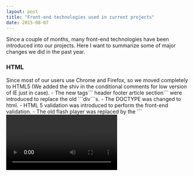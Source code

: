 ```yaml
---
layout: post
title: "Front-end technologies used in current projects"
date: 2015-08-07
---
```

Since a couple of months, many front-end technologies have been introduced into our projects. Here I want to summarize some of major changes we did in the past year.

<h3>HTML</h3>
Since most of our users use Chrome and Firefox, so we moved completely to HTML5 (We added the shiv in the conditional comments for low version of IE just in case).
 - The new tags``` header footer article section``` were introduced to replace the old ```div```s. 
 - The DOCTYPE was changed to html.
 - HTML 5 validation was introduced to perform the front-end validation.
 - The old flash player was replaced by the ```<video>```tag

<h3>CSS</h3>
The concept "Mobile First" was applied during the whole process of the design. The layout for the mobile devices is designed first, using media query to add "exceptions" for a bigger view port. View ports are categorized into $phone, $tablet, $desktop which correspond to 480px, 768px and 1024px.  

The grid system was implemented with the [**susy**]()  framework. All CSS were re-written in scss. ```Mixin```s and ```Extend```s were used to define elements in different sizes. For example, buttons in different sizes are defined as follows,

``` css
@mixin btn ($size : M, $type : Bob){
    display:inline-block;
    background-color : blue;
    
    @if $size == 'S' {
        width : 16px;
        padding: 2px;
    }
    @if $size == 'M' {
        width : 20px;
        padding: 3px;
    }
    @if $size == 'L' {
        width : 24px;
        padding: 4px;
    }
    
    @if $type == 'Kate' {
        background-color : orange;
    }
}

.btn-L {
    @include btn(L);
}

.btn-S-Kate {
    @include btn(S, Kate);
}
```

``` css
.message {
  padding: 4px;
  color: #333;
}

.success {
  @extend .message;
  border-color: green;
}

.error {
  @extend .message;
  border-color: red;
}
```

> For different viewport, sometimes there is the need for calculating the width with both percentage and absolute value, you can use the calc() function, see [browser support](https://developer.mozilla.org/en-US/docs/Web/CSS/calc)

Modularize CSS code into different files and use ```@import``` to compose them on each page. Leave page specific CSS in separated files and load them at the beginning of each page load. For each page, there will be only one CSS file built by the pre-compiler(we used Grunt for pre-compilation).   

<h3>Icon</h3>
Use SVG for icons, so they can be better rendered in different view ports. Since SVGs are loaded in DOM, so you can manipulate them in JS and they can be styled via CSS. 

Here there are two ways of loading the SVG icons, one way is to load them as a CSS background, to do so, you need to have a CSS class like this

``` css
.icon {
    background-image: url('data:image/svg+xml;charset=utf8,<svg xmlns="SVG 	namespace" version="1.1" width="270px" height="240px"><polygon points="5 235 135 10 265 235" fill="%23f00"/></svg>');
}
```

With the help of the plugin [grunt-svgstore](https://github.com/FWeinb/grunt-svgstore), all SVGs will be merged together in a .svg file and each of them will be defined in a <symbol> tag. Load the SVG file as a sprite of all icons at the beginning of each page and use the icon like this,

``` html
<svg>
    <use xlink:href="#icon"></use>
</svg>
```

<h3>Javascript</h3>
Generally, there are two popular ways to organize JS modules, one way is AMD( [requireJS](http://www.requirejs.org/) ) and the other way is CJS( [commonJS](http://www.commonjs.org/) ). The main difference between these two approaches is that AMD loads scripts asynchronously. It is hard to say which one is better, although CJS is more preferred on the server side, so basically on NodeJS server and AMD is often used on the browser side.

In these ways, dependencies can be organized by the framework you use, you only need to focus on the actual functionality in your current module, all relevant modules are injected either as parameters or instantiated via require() function. 

We have tried both approaches. There is one hint to mention here. The common JS modules is generally not supported by browsers directly, we have used the browserify plugin in Grunt to solve this issue. Since all CJS modules can be merged into one file for every page, the number of requests for each page can be reduced to the minimum.

